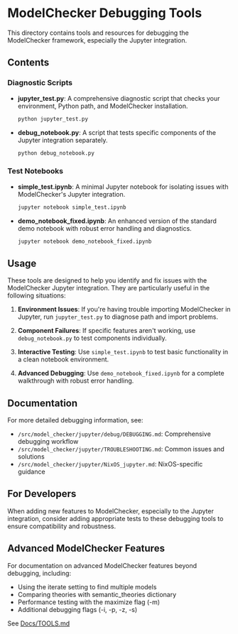 # ModelChecker Debugging Tools

This directory contains tools and resources for debugging the ModelChecker framework, especially the Jupyter integration.

## Contents

### Diagnostic Scripts

- **jupyter_test.py**: A comprehensive diagnostic script that checks your environment, Python path, and ModelChecker installation.
  ```bash
  python jupyter_test.py
  ```

- **debug_notebook.py**: A script that tests specific components of the Jupyter integration separately.
  ```bash
  python debug_notebook.py
  ```

### Test Notebooks

- **simple_test.ipynb**: A minimal Jupyter notebook for isolating issues with ModelChecker's Jupyter integration.
  ```bash
  jupyter notebook simple_test.ipynb
  ```

- **demo_notebook_fixed.ipynb**: An enhanced version of the standard demo notebook with robust error handling and diagnostics.
  ```bash
  jupyter notebook demo_notebook_fixed.ipynb
  ```

## Usage

These tools are designed to help you identify and fix issues with the ModelChecker Jupyter integration. They are particularly useful in the following situations:

1. **Environment Issues**: If you're having trouble importing ModelChecker in Jupyter, run `jupyter_test.py` to diagnose path and import problems.

2. **Component Failures**: If specific features aren't working, use `debug_notebook.py` to test components individually.

3. **Interactive Testing**: Use `simple_test.ipynb` to test basic functionality in a clean notebook environment.

4. **Advanced Debugging**: Use `demo_notebook_fixed.ipynb` for a complete walkthrough with robust error handling.

## Documentation

For more detailed debugging information, see:

- `/src/model_checker/jupyter/debug/DEBUGGING.md`: Comprehensive debugging workflow
- `/src/model_checker/jupyter/TROUBLESHOOTING.md`: Common issues and solutions
- `/src/model_checker/jupyter/NixOS_jupyter.md`: NixOS-specific guidance

## For Developers

When adding new features to ModelChecker, especially to the Jupyter integration, consider adding appropriate tests to these debugging tools to ensure compatibility and robustness.

## Advanced ModelChecker Features

For documentation on advanced ModelChecker features beyond debugging, including:
- Using the iterate setting to find multiple models
- Comparing theories with semantic_theories dictionary
- Performance testing with the maximize flag (-m)
- Additional debugging flags (-i, -p, -z, -s)

See [Docs/TOOLS.md](../../../../../Docs/TOOLS.md)
